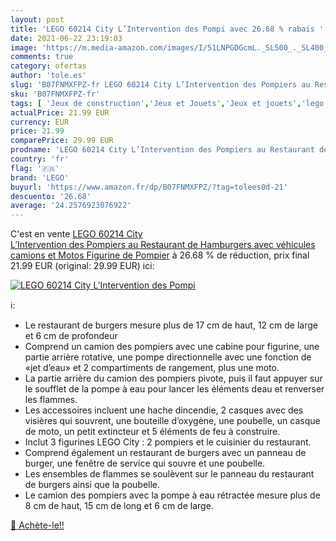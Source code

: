 ```yaml
---
layout: post
title: 'LEGO 60214 City L’Intervention des Pompi avec 26.68 % rabais '
date: 2021-06-22 23:19:03
image: 'https://m.media-amazon.com/images/I/51LNPGDGcmL._SL500_._SL400_.jpg'
comments: true
category: ofertas
author: 'tole.es'
slug: 'B07FNMXFPZ-fr LEGO 60214 City L’Intervention des Pompiers au Restaurant...'
sku: 'B07FNMXFPZ-fr'
tags: [ 'Jeux de construction','Jeux et Jouets','Jeux et jouets','lego', ]
actualPrice: 21.99 EUR
currency: EUR
price: 21.99
comparePrice: 29.99 EUR
prodname: 'LEGO 60214 City L’Intervention des Pompiers au Restaurant de Hamburgers  avec véhicules camions et Motos  Figurine de Pompier'
country: 'fr'
flag: '🇫🇷'
brand: 'LEGO'
buyurl: 'https://www.amazon.fr/dp/B07FNMXFPZ/?tag=tolees0d-21'
descuento: '26.68'
average: '24.2576923076922'
---
```


C'est en vente [LEGO 60214 City L’Intervention des Pompiers au Restaurant de Hamburgers  avec véhicules camions et Motos  Figurine de Pompier](https://www.amazon.fr/dp/B07FNMXFPZ/?tag=tolees0d-21)  à  26.68 % de réduction, prix final  21.99 EUR (original: 29.99 EUR) ici:

[![LEGO 60214 City L’Intervention des Pompi](https://m.media-amazon.com/images/I/51LNPGDGcmL._SL500_._SL400_.jpg)](https://www.amazon.fr/dp/B07FNMXFPZ/?tag=tolees0d-21)

ℹ️:

- Le restaurant de burgers mesure plus de 17 cm de haut, 12 cm de large et 6 cm de profondeur
- Comprend un camion des pompiers avec une cabine pour figurine, une partie arrière rotative, une pompe directionnelle avec une fonction de «jet d’eau» et 2 compartiments de rangement, plus une moto.
- La partie arrière du camion des pompiers pivote, puis il faut appuyer sur le soufflet de la pompe à eau pour lancer les éléments deau et renverser les flammes.
- Les accessoires incluent une hache dincendie, 2 casques avec des visières qui souvrent, une bouteille d’oxygène, une poubelle, un casque de moto, un petit extincteur et 5 éléments de feu à construire.
- Inclut 3 figurines LEGO City : 2 pompiers et le cuisinier du restaurant.
- Comprend également un restaurant de burgers avec un panneau de burger, une fenêtre de service qui souvre et une poubelle.
- Les ensembles de flammes se soulèvent sur le panneau du restaurant de burgers ainsi que la poubelle.
- Le camion des pompiers avec la pompe à eau rétractée mesure plus de 8 cm de haut, 15 cm de long et 6 cm de large.

[🛒 Achète-le!!](https://www.amazon.fr/dp/B07FNMXFPZ/?tag=tolees0d-21)
